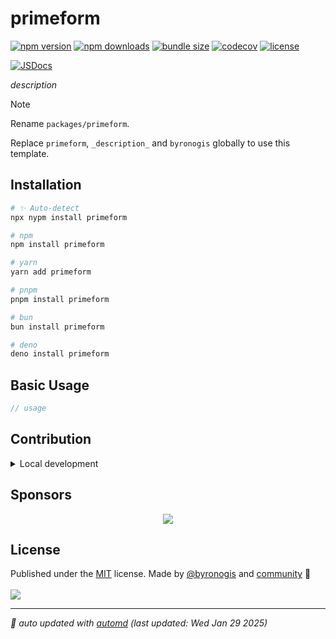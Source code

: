 # primeform

<!-- automd:badges name="primeform" license codecov bundlephobia packagephobia -->

[![npm version](https://img.shields.io/npm/v/primeform)](https://npmjs.com/package/primeform)
[![npm downloads](https://img.shields.io/npm/dm/primeform)](https://npm.chart.dev/primeform)
[![bundle size](https://img.shields.io/bundlephobia/minzip/primeform)](https://bundlephobia.com/package/primeform)
[![codecov](https://img.shields.io/codecov/c/gh/byronogis/primeform)](https://codecov.io/gh/byronogis/primeform)
[![license](https://img.shields.io/github/license/byronogis/primeform)](https://github.com/byronogis/primeform/blob/main/LICENSE)

<!-- /automd -->

[![JSDocs][jsdocs-src]][jsdocs-href]

_description_

> [!NOTE]
>
> Rename `packages/primeform`.
>
> Replace `primeform`, `_description_` and `byronogis` globally to use this template.
>

## Installation

<!-- automd:pm-install name="primeform" -->

```sh
# ✨ Auto-detect
npx nypm install primeform

# npm
npm install primeform

# yarn
yarn add primeform

# pnpm
pnpm install primeform

# bun
bun install primeform

# deno
deno install primeform
```

<!-- /automd -->

## Basic Usage

```ts
// usage
```

<!-- automd:fetch url="gh:byronogis/.github/main/snippets/readme-contrib-node-pnpm.md" -->

## Contribution

<details>
  <summary>Local development</summary>

- Clone this repository
- Install the latest LTS version of [Node.js](https://nodejs.org/en/)
- Enable [Corepack](https://github.com/nodejs/corepack) using `corepack enable`
- Install dependencies using `pnpm install`
- Run tests using `pnpm dev` or `pnpm test`

</details>

<!-- /automd -->

## Sponsors

<p align="center">
  <a href="https://cdn.jsdelivr.net/gh/byronogis/static/sponsors.svg">
    <img src='https://cdn.jsdelivr.net/gh/byronogis/static/sponsors.svg'/>
  </a>
</p>

## License

<!-- automd:contributors author="byronogis" license="MIT" -->

Published under the [MIT](https://github.com/byronogis/primeform/blob/main/LICENSE) license.
Made by [@byronogis](https://github.com/byronogis) and [community](https://github.com/byronogis/primeform/graphs/contributors) 💛
<br><br>
<a href="https://github.com/byronogis/primeform/graphs/contributors">
<img src="https://contrib.rocks/image?repo=byronogis/primeform" />
</a>

<!-- /automd -->

<!-- automd:with-automd lastUpdate -->

---

_🤖 auto updated with [automd](https://automd.unjs.io) (last updated: Wed Jan 29 2025)_

<!-- /automd -->

<!-- Badges -->

[jsdocs-src]: https://img.shields.io/badge/jsdocs-reference-1fa669
[jsdocs-href]: https://www.jsdocs.io/package/primeform
